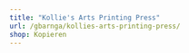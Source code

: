 ```yaml
---
title: "Kollie's Arts Printing Press"
url: /gbarnga/kollies-arts-printing-press/
shop: Kopieren
---
```


